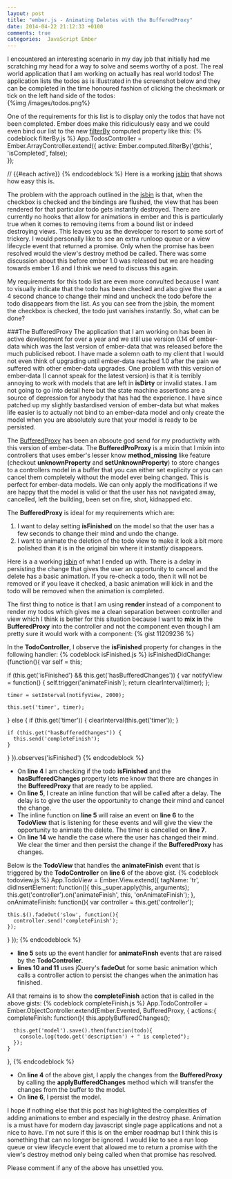 ```yaml
---
layout: post
title: "ember.js - Animating Deletes with the BufferedProxy"
date: 2014-04-22 21:12:33 +0100
comments: true
categories:  JavaScript Ember
---
```

I encountered an interesting scenario in my day job that initially had me scratching my head for a way to solve and seems worthy of a post.  The real world application that I am working on actually has real world todos!  The application lists the todos as is illustrated in the screenshot below and they can be completed in the time honoured fashion of clicking the checkmark or tick on the left hand side of the todos:
<br/>{%img /images/todos.png%}

One of the requirements for this list is to display only the todos that have not been completed.  Ember does make this ridiculously easy and we could even bind our list to the new <a href="https://github.com/emberjs/ember.js/blob/v1.5.0/packages/ember-runtime/lib/mixins/enumerable.js#L384" target="_blank">filterBy</a> computed property like this:
{% codeblock filterBy.js %}
App.TodosController = Ember.ArrayController.extend({
  active: Ember.computed.filterBy('@this', 'isCompleted', false);  
});

// {{#each active}}
{% endcodeblock %}
Here is a working <a href="http://jsbin.com/lomix/2/edit" target="_blank">jsbin</a> that shows how easy this is.

The problem with the approach outlined in the <a href="http://jsbin.com/lomix/2/edit" target="_blank">jsbin</a> is that, when the checkbox is checked and the bindings are flushed, the view that has been rendered for that particular todo gets instantly destroyed.  There are currently no hooks that allow for animations in ember and this is particularly true when it comes to removing items from a bound list or indeed destroying views.  This leaves you as the developer to resort to some sort of trickery.  I would personally like to see an extra runloop queue or a view lifecycle event that returned a promise.  Only when the promise has been resolved would the view's destroy method be called.  There was some discussion about this before ember 1.0 was released but we are heading towards ember 1.6 and I think we need to discuss this again.

My requirements for this todo list are even more convulted because I want to visually indicate that the todo has been checked and also give the user a 4 second chance to change their mind and uncheck the todo before the todo disappears from the list.  As you can see from the jsbin, the moment the checkbox is checked, the todo just vanishes instantly.  So, what can be done?

###The BufferedProxy
The application that I am working on has been in active development for over a year and we still use version 0.14 of ember-data which was the last version of ember-data that was released before the much publicised reboot.  I have made a solemn oath to my client that I would not even think of upgrading until ember-data reached 1.0 after the pain we suffered with other ember-data upgrades. One problem with this version of ember-data (I cannot speak for the latest version) is that it is terribly annoying to work with models that are left in **isDirty** or invalid states. I am not going to go into detail here but the state machine assertions are a source of depression for anybody that has had the experience.  I have since patched up my slightly bastardised version of ember-data but what makes life easier is to actually not bind to an ember-data model and only create the model when you are absolutely sure that your model is ready to be persisted.

The <a href="http://coryforsyth.com/2013/06/27/ember-buffered-proxy-and-method-missing/">BufferedProxy</a> has been an absoute god send for my productivity with this version of ember-data.  The **BufferedProProxy** is a mixin that I mixin into controllers that uses ember's lesser know **method_missing** like feature (checkout **unknownProperty** and **setUnknownProperty**) to store changes to a controllers model in a buffer that you can either set explicity or you can cancel them completely without the model ever being changed.  This is perfect for ember-data models.  We can only apply the modifications if we are happy that the model is valid or that the user has not navigated away, cancelled, left the building, been set on fire, shot, kidnapped etc.

The **BufferedProxy** is ideal for my requirements which are:

1. I want to delay setting **isFinished** on the model so that the user has a few seconds to change their mind and undo the change.
2. I want to animate the deletion of the todo view to make it look a bit more polished than it is in the original bin where it instantly disappears.

Here is a a working <a href="http://jsbin.com/gufil/9/edit" target="_blank">jsbin</a> of what I ended up with.  There is a delay in persisting the change that gives the user an opportunity to cancel and the delete has a basic animation.  If you re-check a todo, then it will not be removed or if you leave it checked, a basic animation will kick in and the todo will be removed when the animation is completed.

The first thing to notice is that I am using **render** instead of a component to render my todos which gives me a clean separation between controller and view which I think is better for this situation because I want to **mix in** the **BufferedProxy** into the controller and not the component even though I am pretty sure it would work with a component:
{% gist 11209236 %}

In the **TodoController**, I observe the **isFinished** property for changes in the following handler:
{% codeblock isFinished.js %}
isFinishedDidChange: (function(){
  var self = this;

  if (this.get('isFinished') && this.get('hasBufferedChanges')) {
    var notifyView = function() {
                       self.trigger('animateFinish');
                       return clearInterval(timer);
                     };

    timer = setInterval(notifyView, 2000);

    this.set('timer', timer);
  } else {
    if (this.get('timer')) {
      clearInterval(this.get('timer'));
    }

    if (this.get("hasBufferedChanges")) {
      this.send('completeFinish');
    }
  }
}).observes('isFinished')
{% endcodeblock %}
- On **line 4** I am checking if the todo **isFinished** and the **hasBufferedChanges** property lets me know that there are changes in the **BufferedProxy** that are ready to be applied.
- On **line 5**, I create an inline function that will be called after a delay.  The delay is to give the user the opportunity to change their mind and cancel the change.
- The inline function on **line 5** will raise an event on **line 6** to the **TodoView** that is listening for these events and will give the view the opportunity to animate the delete.  The timer is cancelled on **line 7**.
- On **line 14** we handle the case where the user has changed their mind.  We clear the timer and then persist the change if the **BufferedProxy** has changes.

Below is the **TodoView** that handles the **animateFinish** event that is triggered by the **TodoController** on **line 6** of the above gist.
{% codeblock todoview.js %}
App.TodoView = Ember.View.extend({
  tagName: 'tr',
  didInsertElement: function(){
    this._super.apply(this, arguments);
    this.get('controller').on('animateFinish', this, 'onAnimateFinish');
  },
  onAnimateFinish: function(){
    var controller = this.get('controller');

    this.$().fadeOut('slow', function(){
      controller.send('completeFinish');
    });
  }
});
{% endcodeblock %}
- **line 5** sets up the event handler for **animateFinsh** events that are raised by the **TodoController**.
- **lines 10 and 11** uses jQuery's **fadeOut** for some basic animation which calls a controller action to persist the changes when the animation has finished.

All that remains is to show the **completeFinish** action that is called in the above gists:
{% codeblock completeFinish.js %}
App.TodoController = Ember.ObjectController.extend(Ember.Evented, BufferedProxy, {
  actions:{
    completeFinish: function(){
      this.applyBufferedChanges();

      this.get('model').save().then(function(todo){
        console.log(todo.get('description') + " is completed");
      });
    }
  },
{% endcodeblock %}
- On **line 4** of the above gist, I apply the changes from the **BufferedProxy** by calling the **applyBufferedChanges** method which will transfer the changes from the buffer to the model.
- On **line 6**, I persist the model.

I hope if nothing else that this post has highlighted the complexities of adding animations to ember and especially in the destroy phase.  Animation is a must have for modern day javascript single page applications and not a nice to have.  I'm not sure if this is on the ember roadmap but I think this is something that can no longer be ignored.  I would like to see a run loop queue or view lifecycle event that allowed me to return a promise with the view's destroy method only being called when that promise has resolved.

Please comment if any of the above has unsettled you.
